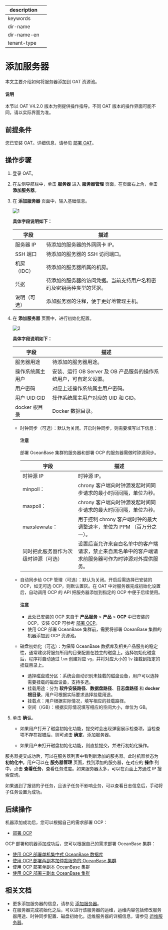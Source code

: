 |description||
|---|---|
|keywords||
|dir-name||
|dir-name-en||
|tenant-type||

# 添加服务器

本文主要介绍如何将服务器添加到 OAT 资源池。

<main id="notice" type='explain'>
   <h4>说明</h4>
   <p>本节以 OAT V4.2.0 版本为例提供操作指导。不同 OAT 版本的操作界面可能不同，请以实际界面为准。</p>
</main>

## 前提条件

您已安装 OAT。详细信息，请参见 [部署 OAT](../../200.preparations-before-deploy/400.deploy-oat.md)。

## 操作步骤

1. 登录 OAT。

2. 在左侧导航栏中，单击 **服务器** 进入 **服务器管理** 页面，在页面右上角，单击 **添加服务器**。

3. 在 **添加服务器** 页面中，输入基础信息。

   ![1](https://obbusiness-private.oss-cn-shanghai.aliyuncs.com/doc/img/observer-enterprise/V4.2.0/4.deploy/oat-add-server/1%E5%9F%BA%E7%A1%80%E4%BF%A1%E6%81%AF.png)

   **具体字段说明如下：**

   |   字段    |          描述          |
   |-----------|----------------------|
   | 服务器 IP | 待添加的服务器的外网网卡 IP。    |
   | SSH 端口  | 待添加的服务器的 SSH 访问端口。   |
   | 机房（IDC） | 待添加的服务器所属的机房。        |
   | 凭据      | 待添加的服务器的访问凭据。当前支持用户名和密码及密钥两种类型的凭据。|
   | 说明（可选）| 添加服务器的注释，便于更好地管理主机。|

4. 在 **添加服务器** 页面中，进行初始化配置。

   ![2](https://obbusiness-private.oss-cn-shanghai.aliyuncs.com/doc/img/observer-enterprise/V4.2.0/4.deploy/oat-add-server/2%E5%88%9D%E5%A7%8B%E5%8C%96%E9%85%8D%E7%BD%AE.png)

   **具体字段说明如下：**

   |   字段    |          描述          |
   |----------|----------------------|
   | 服务器用途 | 待添加的服务器用途。 |
   | 操作系统属主用户 | 安装、运行 OB Server 及 OB 产品服务的操作系统用户，可自定义设置。 |  
   | 用户密码 | 对应上述操作系统属主用户密码。 |  
   | 用户 UID:GID | 操作系统属主用户对应的 UID 和 GID。 |
   | docker 根目录 | Docker 数据目录。 |

   * 时钟同步（可选）：默认为关闭。开启时钟同步，则需要填写以下信息：

      <main id="notice" type='notice'>
      <h4>注意</h4>
      <p>部署 OceanBase 集群的服务器和部署 OCP 的服务器需做时钟源同步。</p>
      </main>

      |   字段    |          描述          |
      |----------|----------------------|
      | 时钟源 IP | 时钟源 IP。|
      | minpoll： | chrony 客户端向时钟源发起时间同步请求的最小时间间隔，单位为秒。 |
      | maxpoll： | chrony 客户端向时钟源发起时间同步请求的最大时间间隔，单位为秒。 |  
      | maxslewrate： | 用于控制 chrony 客户端时钟的最大调整速率，单位为 PPM （百万分之一）。 |  
      | 同时把此服务器作为次级时钟源（可选） | 设置后当允许来自白名单中的客户端请求，禁止来自黑名单中的客户端请求前服务器可作为时钟源对外提供服务。 |

   * 自动同步给 OCP 管理（可选）：默认为关闭。开启后需选择已安装的 OCP，如无可选 OCP，则默认置灰。在 OAT 中对服务器完成初始化设置后，自动调用 OCP 的 API 把服务器添加到指定的 OCP 中便于后续使用。

      <main id="notice" type='notice'>
        <h4>注意</h4>
        <p><ul><li>此处已安装的 OCP 来自于 <strong>产品服务</strong> > <strong>产品</strong> > <strong>OCP</strong> 中已安装的 OCP。安装 OCP 可参考 <a href="../200.deploy-ocp-use-oat/400.deploy-ocp.md">部署 OCP</a>。</li><li>使用 OCP 部署 OceanBase 集群前，需要将部署 OceanBase 集群的机器添加到 OCP 资源池。</li></ul></p>
      </main>

   * 磁盘初始化（可选）：为保障 OceanBase 数据库及相关产品服务的稳定性，通常建议将服务所用的目录配置在独立的磁盘上。选择初始化磁盘后，程序将自动通过 `lvm` 创建对应 `vg`，并将对应大小的 `lv` 挂载到指定的挂载目录上。

      * 选择磁盘或分区：系统会自动识别未挂载的磁盘设备，用户可以选择需要挂载的磁盘设备，支持多选。
      * 挂载用途：分为 **软件安装路径**、**数据盘路径**、**日志盘路径** 和 **docker 根目录**，用户可根据实际要求选择挂载用途。
      * 挂载点：用户根据实际情况，填写相应的挂载路径。
      * 空间（/GB）：根据实际情况填写相应的空间大小，单位为 GB。

5. 单击 **确认**。

   * 如果用户打开了磁盘初始化功能，提交时会出现弹窗展示检查项，当检查项不存在报错后，则可点击 **确定**，添加服务器。

   * 如果用户未打开磁盘初始化功能，则直接提交，并进行初始化操作。

服务器提交成功后，可以在服务器列表中看到新添加的服务器。此时机器状态为 **初始化中**。用户可以在 **服务器管理** 页面，找到添加的服务器，在对应的 **操作** 列中，点击 **查看任务**，查看任务进度。如果服务器太多，可以在页面上方通过 IP 搜索查询。

如果遇到了报错的子任务，且该子任务不影响业务，可以查看日志信息后，手动将子任务设置为成功。

## 后续操作

机器添加成功后，您可以根据自己的需求部署 OCP：

* [部署 OCP](../200.deploy-ocp-use-oat/400.deploy-ocp.md)

OCP 部署和机器添加成功后，您可以根据自己的需求部署 OceanBase 集群：

* [使用 OCP 部署单机集中式 OceanBase 数据库](../300.deploy-oceanbase-cluster-use-ocp/200.stand-alone-deployment-of-oceanbase-database-use-ocp.md)
* [使用 OCP 部署两副本加仲裁服务的 OceanBase 集群](../300.deploy-oceanbase-cluster-use-ocp/300.deploy-the-quorum-high-availability-service-use-ocp.md)
* [使用 OCP 部署单副本 OceanBase 集群](../300.deploy-oceanbase-cluster-use-ocp/400.deploy-single-replica-oceanbase-cluster-use-ocp.md)
* [使用 OCP 部署三副本 OceanBase 集群](../300.deploy-oceanbase-cluster-use-ocp/500.deploy-three-oceanbase-replica-clusters-use-ocp.md)

## 相关文档

* 更多添加服务器的信息，请参见 [添加服务器](https://www.oceanbase.com/docs/enterprise-oat-doc-cn-1000000000304887)。
* 在服务器完成初始化之后，可以进行该服务器的运维，运维内容包括修改服务器用途、时钟同步配置、磁盘初始化。运维服务器的详细信息，请参见 [运维服务器](https://www.oceanbase.com/docs/enterprise-oat-doc-cn-1000000000304884)。
